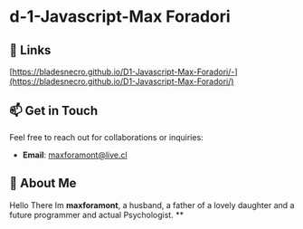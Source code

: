 # d-1-Javascript-Max Foradori

## 🔗 Links
 [https://bladesnecro.github.io/D1-Javascript-Max-Foradori/-](https://bladesnecro.github.io/D1-Javascript-Max-Foradori/)

## 📫 Get in Touch
Feel free to reach out for collaborations or inquiries:

- **Email**: [maxforamont@live.cl](maxforamont@live.cl)
## 🌟 About Me
Hello There Im **maxforamont**, a husband, a father of a lovely daughter and a future programmer and actual Psychologist. **

